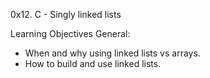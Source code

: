 0x12. C - Singly linked lists

Learning Objectives
General:
- When and why using linked lists vs arrays.
- How to build and use linked lists.
